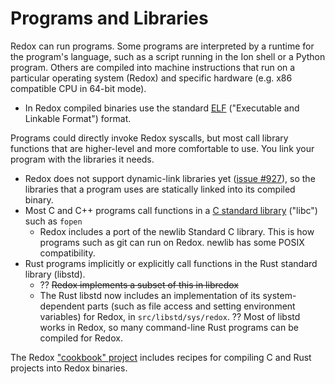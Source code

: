 Programs and Libraries
======================

Redox can run programs. Some programs are interpreted by a runtime for the program's language, such as a script running in the Ion shell or a Python program. Others are compiled into machine instructions that run on a particular operating system (Redox) and specific hardware (e.g. x86 compatible CPU in 64-bit mode).
* In Redox compiled binaries use the standard [ELF](https://en.wikipedia.org/wiki/Executable_and_Linkable_Format) ("Executable and Linkable Format") format.

Programs could directly invoke Redox syscalls, but most call library functions that are higher-level and more comfortable to use. You link your program with the libraries it needs.
* Redox does not support dynamic-link libraries yet ([issue #927](https://gitlab.redox-os.org/redox-os/redox/issues/927)), so the libraries that a program uses are statically linked into its compiled binary.
* Most C and C++ programs call functions in a [C standard library](https://en.wikipedia.org/wiki/C_standard_library) ("libc") such as `fopen`
  * Redox includes a port of the newlib Standard C library. This is how programs such as git can run on Redox. newlib has some POSIX compatibility.
* Rust programs implicitly or explicitly call functions in the Rust standard library (libstd).
  * ?? ~~Redox implements a subset of this in libredox~~
  * The Rust libstd now includes an implementation of its system-dependent parts (such as file access and setting environment variables) for Redox, in `src/libstd/sys/redox`. ?? Most of libstd works in Redox, so many command-line Rust programs can be compiled for Redox.

The Redox ["cookbook" project](https://gitlab.redox-os.org/redox-os/cookbook) includes recipes for compiling C and Rust projects into Redox binaries.
